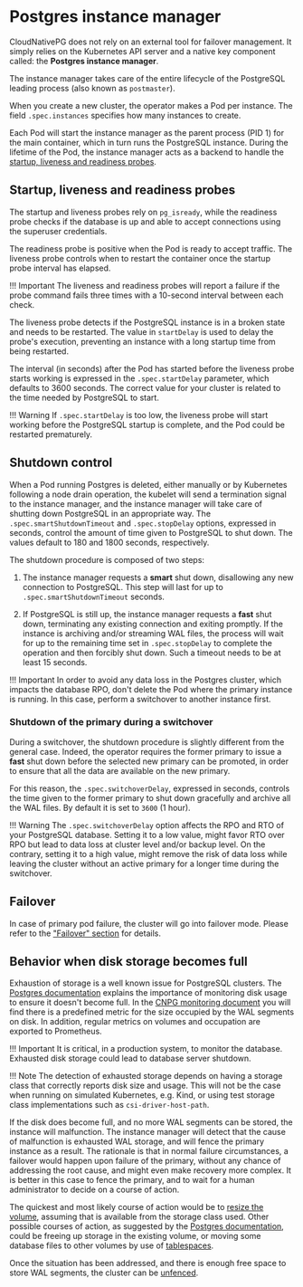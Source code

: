 # Postgres instance manager

CloudNativePG does not rely on an external tool for failover management.
It simply relies on the Kubernetes API server and a native key component called:
the **Postgres instance manager**.

The instance manager takes care of the entire lifecycle of the PostgreSQL
leading process (also known as `postmaster`).

When you create a new cluster, the operator makes a Pod per instance.
The field `.spec.instances` specifies how many instances to create.

Each Pod will start the instance manager as the parent process (PID 1) for the
main container, which in turn runs the PostgreSQL instance. During the lifetime
of the Pod, the instance manager acts as a backend to handle the
[startup, liveness and readiness probes](https://kubernetes.io/docs/concepts/workloads/pods/pod-lifecycle/#container-probes).

## Startup, liveness and readiness probes

The startup and liveness probes rely on `pg_isready`, while the readiness
probe checks if the database is up and able to accept connections using the
superuser credentials.

The readiness probe is positive when the Pod is ready to accept traffic.
The liveness probe controls when to restart the container once
the startup probe interval has elapsed.

!!! Important
    The liveness and readiness probes will report a failure if the probe command
    fails three times with a 10-second interval between each check.

The liveness probe detects if the PostgreSQL instance is in a
broken state and needs to be restarted. The value in `startDelay` is used
to delay the probe's execution, preventing an
instance with a long startup time from being restarted.

The interval (in seconds) after the Pod has started before the liveness
probe starts working is expressed in the `.spec.startDelay` parameter,
which defaults to 3600 seconds. The correct value for your cluster is
related to the time needed by PostgreSQL to start.

!!! Warning
    If `.spec.startDelay` is too low, the liveness probe will start working
    before the PostgreSQL startup is complete, and the Pod could be restarted
    prematurely.

## Shutdown control

When a Pod running Postgres is deleted, either manually or by Kubernetes
following a node drain operation, the kubelet will send a termination signal to the
instance manager, and the instance manager will take care of shutting down
PostgreSQL in an appropriate way.
The `.spec.smartShutdownTimeout` and `.spec.stopDelay` options, expressed in seconds,
control the amount of time given to PostgreSQL to shut down. The values default
to 180 and 1800 seconds, respectively.

The shutdown procedure is composed of two steps:

1. The instance manager requests a **smart** shut down, disallowing any
new connection to PostgreSQL. This step will last for up to
`.spec.smartShutdownTimeout` seconds.

2. If PostgreSQL is still up, the instance manager requests a **fast**
shut down, terminating any existing connection and exiting promptly.
If the instance is archiving and/or streaming WAL files, the process
will wait for up to the remaining time set in `.spec.stopDelay` to complete the
operation and then forcibly shut down. Such a timeout needs to be at least 15
seconds.

!!! Important
    In order to avoid any data loss in the Postgres cluster, which impacts
    the database RPO, don't delete the Pod where the primary instance is running.
    In this case, perform a switchover to another instance first.

### Shutdown of the primary during a switchover

During a switchover, the shutdown procedure is slightly different from the
general case. Indeed, the operator requires the former primary to issue a
**fast** shut down before the selected new primary can be promoted,
in order to ensure that all the data are available on the new primary.

For this reason, the `.spec.switchoverDelay`, expressed in seconds, controls
the  time given to the former primary to shut down gracefully and archive all
the WAL files. By default it is set to `3600` (1 hour).

!!! Warning
    The `.spec.switchoverDelay` option affects the RPO and RTO of your
    PostgreSQL database. Setting it to a low value, might favor RTO over RPO
    but lead to data loss at cluster level and/or backup level. On the contrary,
    setting it to a high value, might remove the risk of data loss while leaving
    the cluster without an active primary for a longer time during the switchover.

## Failover

In case of primary pod failure, the cluster will go into failover mode.
Please refer to the ["Failover" section](failover.md) for details.

## Behavior when disk storage becomes full

Exhaustion of storage is a well known issue for PostgreSQL clusters. The
[Postgres documentation](https://www.postgresql.org/docs/current/disk-full.html)
explains the importance of monitoring disk usage to ensure it doesn't become
full.
In the [CNPG monitoring document](monitoring.md#predefined-set-of-metrics) you
will find there is a predefined metric for the size occupied by the WAL segments
on disk. In addition, regular metrics on volumes and occupation are exported to
Prometheus.

!!! Important
    It is critical, in a production system, to monitor the database. Exhausted
    disk storage could lead to database server shutdown.

!!! Note
    The detection of exhausted storage depends on having a storage class that
    correctly reports disk size and usage. This will not be the case when
    running on simulated Kubernetes, e.g. Kind, or using test storage class
    implementations such as `csi-driver-host-path`.

If the disk does become full, and no more WAL segments can be
stored, the instance will malfunction. The instance manager will detect that
the cause of malfunction is exhausted WAL storage, and will fence the primary
instance as a result.
The rationale is that in normal failure circumstances, a failover would happen
upon failure of the primary, without any chance of addressing the root cause,
and might even make recovery more complex.
It is better in this case to fence the primary, and to wait for a human
administrator to decide on a course of action.

The quickest and most likely course of action would be to
[resize the volume](storage.md#volume-expansion), assuming that is available
from the storage class used.
Other possible courses of action, as suggested by the  [Postgres documentation](https://www.postgresql.org/docs/current/disk-full.html),
could be freeing up storage in the existing volume, or moving some database
files to other volumes by use of [tablespaces](tablespaces.md).

Once the situation has been addressed, and there is enough free space to store
WAL segments, the cluster can be [unfenced](fencing.md#how-to-lift-fencing).
